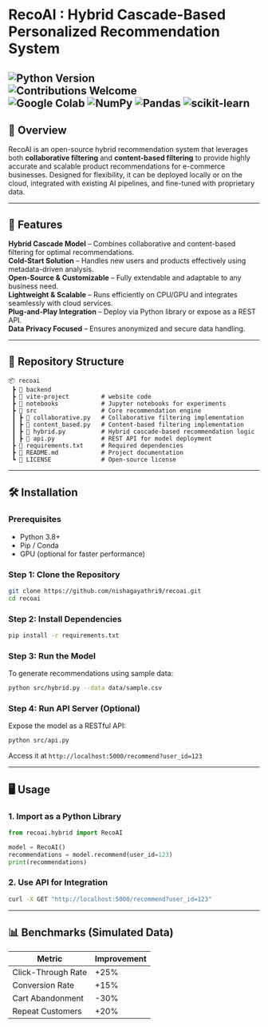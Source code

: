 # **RecoAI : Hybrid Cascade-Based Personalized Recommendation System**  

![Python Version](https://img.shields.io/badge/python-3.8%2B-blue?style=flat-square)  
![Contributions Welcome](https://img.shields.io/badge/contributions-welcome-brightgreen?style=flat-square)  
![Google Colab](https://img.shields.io/badge/Google%20Colab-%23F9A825.svg?style=for-the-badge&logo=googlecolab&logoColor=white)
![NumPy](https://img.shields.io/badge/numpy-%23013243.svg?style=for-the-badge&logo=numpy&logoColor=white)
![Pandas](https://img.shields.io/badge/pandas-%23150458.svg?style=for-the-badge&logo=pandas&logoColor=white)
![scikit-learn](https://img.shields.io/badge/scikit--learn-%23F7931E.svg?style=for-the-badge&logo=scikit-learn&logoColor=white)
---

## **📌 Overview**  
RecoAI is an open-source hybrid recommendation system that leverages both **collaborative filtering** and **content-based filtering** to provide highly accurate and scalable product recommendations for e-commerce businesses. Designed for flexibility, it can be deployed locally or on the cloud, integrated with existing AI pipelines, and fine-tuned with proprietary data.

---

## **🚀 Features**  
**Hybrid Cascade Model** – Combines collaborative and content-based filtering for optimal recommendations.  
**Cold-Start Solution** – Handles new users and products effectively using metadata-driven analysis.  
**Open-Source & Customizable** – Fully extendable and adaptable to any business need.  
**Lightweight & Scalable** – Runs efficiently on CPU/GPU and integrates seamlessly with cloud services.  
**Plug-and-Play Integration** – Deploy via Python library or expose as a REST API.  
**Data Privacy Focused** – Ensures anonymized and secure data handling.  

---

## **📂 Repository Structure**  
```plaintext
📦 recoai
 ┣ 📂 backend
 ┣ 📂 vite-project         # website code         
 ┣ 📂 notebooks            # Jupyter notebooks for experiments
 ┣ 📂 src                  # Core recommendation engine
 ┃ ┣ 📜 collaborative.py   # Collaborative filtering implementation
 ┃ ┣ 📜 content_based.py   # Content-based filtering implementation
 ┃ ┣ 📜 hybrid.py          # Hybrid cascade-based recommendation logic
 ┃ ┣ 📜 api.py             # REST API for model deployment
 ┣ 📜 requirements.txt     # Required dependencies
 ┣ 📜 README.md            # Project documentation
 ┗ 📜 LICENSE              # Open-source license
```

---

## **🛠 Installation**  
### **Prerequisites**  
- Python 3.8+  
- Pip / Conda  
- GPU (optional for faster performance)  

### **Step 1: Clone the Repository**  
```bash
git clone https://github.com/nishagayathri9/recoai.git
cd recoai
```

### **Step 2: Install Dependencies**  
```bash
pip install -r requirements.txt
```

### **Step 3: Run the Model**  
To generate recommendations using sample data:  
```bash
python src/hybrid.py --data data/sample.csv
```

### **Step 4: Run API Server (Optional)**  
Expose the model as a RESTful API:  
```bash
python src/api.py
```
Access it at `http://localhost:5000/recommend?user_id=123`

---

## **🖥️ Usage**  
### **1. Import as a Python Library**  
```python
from recoai.hybrid import RecoAI

model = RecoAI()
recommendations = model.recommend(user_id=123)
print(recommendations)
```

### **2. Use API for Integration**  
```bash
curl -X GET "http://localhost:5000/recommend?user_id=123"
```

---

## **📊 Benchmarks (Simulated Data)**
| Metric                | Improvement |
|-----------------------|------------|
| Click-Through Rate   | +25%       |
| Conversion Rate      | +15%       |
| Cart Abandonment     | -30%       |
| Repeat Customers    | +20%       |

